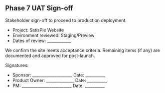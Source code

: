 ## Phase 7 UAT Sign-off

Stakeholder sign-off to proceed to production deployment.

- Project: SatisPie Website
- Environment reviewed: Staging/Preview
- Dates of review: ____________

We confirm the site meets acceptance criteria. Remaining items (if any) are documented and approved for post-launch.

Signatures:

- Sponsor: ____________________  Date: __________
- Product Owner: ______________  Date: __________
- PM: _________________________  Date: __________



